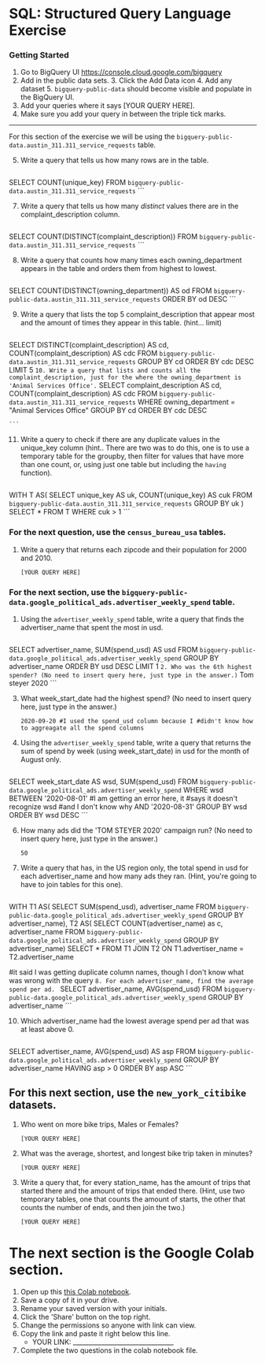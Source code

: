 
# SQL:  Structured Query Language  Exercise

### Getting Started
1. Go to BigQuery UI https://console.cloud.google.com/bigquery
2. Add in the public data sets. 
	3. Click the Add Data icon
	4. Add any dataset
	5. `bigquery-public-data` should become visible and populate in the BigQuery UI. 
3. Add your queries where it says [YOUR QUERY HERE].
4. Make sure you add your query in between the triple tick marks. 
---

For this section of the exercise we will be using the `bigquery-public-data.austin_311.311_service_requests`  table. 

5. Write a query that tells us how many rows are in the table. 
	```
SELECT
  COUNT(unique_key)
FROM
  `bigquery-public-data.austin_311.311_service_requests`
	```

7. Write a query that tells us how many _distinct_ values there are in the complaint_description column.
	``` 
SELECT
  COUNT(DISTINCT(complaint_description))
FROM
  `bigquery-public-data.austin_311.311_service_requests`
	```
  
8. Write a query that counts how many times each owning_department appears in the table and orders them from highest to lowest. 
	``` 
SELECT
  COUNT(DISTINCT(owning_department)) AS od
FROM
  `bigquery-public-data.austin_311.311_service_requests`
ORDER BY
  od DESC
	```

9. Write a query that lists the top 5 complaint_description that appear most and the amount of times they appear in this table. (hint... limit)
	```
SELECT
  DISTINCT(complaint_description) AS cd,
  COUNT(complaint_description) AS cdc
FROM
  `bigquery-public-data.austin_311.311_service_requests`
GROUP BY
  cd
ORDER BY
  cdc DESC
LIMIT
  5
	  ```
10. Write a query that lists and counts all the complaint_description, just for the where the owning_department is 'Animal Services Office'.
	```
SELECT
  complaint_description AS cd,
  COUNT(complaint_description) AS cdc
FROM
  `bigquery-public-data.austin_311.311_service_requests`
WHERE
  owning_department = "Animal Services Office"
GROUP BY
  cd
ORDER BY
  cdc DESC

	```

11. Write a query to check if there are any duplicate values in the unique_key column (hint.. There are two was to do this, one is to use a temporary table for the groupby, then filter for values that have more than one count, or, using just one table but including the  `having` function). 
	```
WITH
  T AS(
  SELECT
    unique_key AS uk,
    COUNT(unique_key) AS cuk
  FROM
    `bigquery-public-data.austin_311.311_service_requests`
  GROUP BY
    uk )
SELECT
  *
FROM
  T
WHERE
  cuk > 1
	```


### For the next question, use the `census_bureau_usa` tables.

1. Write a query that returns each zipcode and their population for 2000 and 2010. 
	```
	[YOUR QUERY HERE]
	```

### For the next section, use the  `bigquery-public-data.google_political_ads.advertiser_weekly_spend` table.
1. Using the `advertiser_weekly_spend` table, write a query that finds the advertiser_name that spent the most in usd. 
	```
SELECT
  advertiser_name,
  SUM(spend_usd) AS usd
FROM
  `bigquery-public-data.google_political_ads.advertiser_weekly_spend`
GROUP BY
  advertiser_name
ORDER BY
  usd DESC
LIMIT
  1
	```
2. Who was the 6th highest spender? (No need to insert query here, just type in the answer.)
	```
	Tom steyer 2020
	```

3. What week_start_date had the highest spend? (No need to insert query here, just type in the answer.)
	```
	2020-09-20 #I used the spend_usd column because I #didn't know how to aggreagate all the spend columns
	```

4. Using the `advertiser_weekly_spend` table, write a query that returns the sum of spend by week (using week_start_date) in usd for the month of August only. 
	```
SELECT
  week_start_date AS wsd,
  SUM(spend_usd)
FROM
  `bigquery-public-data.google_political_ads.advertiser_weekly_spend`
WHERE
  wsd BETWEEN '2020-08-01' #I am getting an error here, it 							#says it doesn't recognize wsd 							#and I don't know why
  AND '2020-08-31'
GROUP BY
  wsd
ORDER BY
  wsd DESC
	```

6.  How many ads did the 'TOM STEYER 2020' campaign run? (No need to insert query here, just type in the answer.)
	```
	50
	```
7. Write a query that has, in the US region only, the total spend in usd for each advertiser_name and how many ads they ran. (Hint, you're going to have to join tables for this one). 
	```
WITH
  T1 AS(
  SELECT
    SUM(spend_usd),
    advertiser_name
  FROM
    `bigquery-public-data.google_political_ads.advertiser_weekly_spend`
  GROUP BY
    advertiser_name),
  T2 AS(
  SELECT
    COUNT(advertiser_name) as c,
    advertiser_name
  FROM
    `bigquery-public-data.google_political_ads.advertiser_weekly_spend`
  GROUP BY
    advertiser_name)
SELECT
  *
FROM
  T1
JOIN
  T2
ON
  T1.advertiser_name = T2.advertiser_name

  #it said I was getting duplicate column names, though I don't know what was wrong with the query
	```
8. For each advertiser_name, find the average spend per ad. 
	```
SELECT
  advertiser_name,
  AVG(spend_usd)
FROM
  `bigquery-public-data.google_political_ads.advertiser_weekly_spend`
GROUP BY
  advertiser_name
	```

10. Which advertiser_name had the lowest average spend per ad that was at least above 0. 
	``` 
SELECT
  advertiser_name,
  AVG(spend_usd) AS asp
FROM
  `bigquery-public-data.google_political_ads.advertiser_weekly_spend`
GROUP BY
  advertiser_name
HAVING
  asp > 0
ORDER BY
  asp ASC
	```
## For this next section, use the `new_york_citibike` datasets.

1. Who went on more bike trips, Males or Females?
	```
	[YOUR QUERY HERE]
	```
2. What was the average, shortest, and longest bike trip taken in minutes?
	```
	[YOUR QUERY HERE]
	```

3. Write a query that, for every station_name, has the amount of trips that started there and the amount of trips that ended there. (Hint, use two temporary tables, one that counts the amount of starts, the other that counts the number of ends, and then join the two.) 
	```
	[YOUR QUERY HERE]
	```
# The next section is the Google Colab section.  
1. Open up this [this Colab notebook](https://colab.research.google.com/drive/1kHdTtuHTPEaMH32GotVum41YVdeyzQ74?usp=sharing).
2. Save a copy of it in your drive. 
3. Rename your saved version with your initials. 
4. Click the 'Share' button on the top right.  
5. Change the permissions so anyone with link can view. 
6. Copy the link and paste it right below this line. 
	* YOUR LINK:  ________________________________
9. Complete the two questions in the colab notebook file. 
